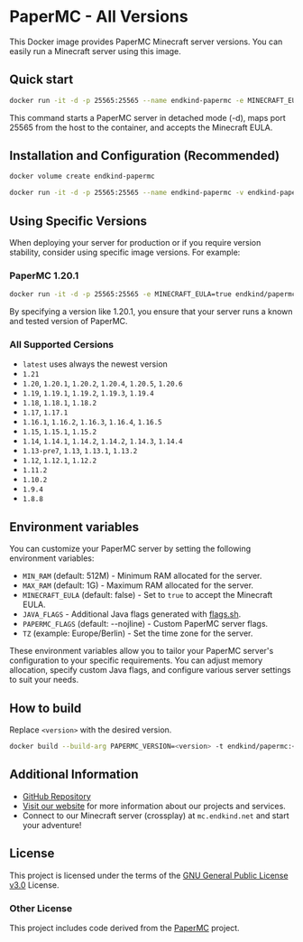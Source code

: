 # PaperMC - All Versions

This Docker image provides PaperMC Minecraft server versions. You can easily run a Minecraft server using this image.

## Quick start

```bash
docker run -it -d -p 25565:25565 --name endkind-papermc -e MINECRAFT_EULA=true endkind/papermc:latest
```

This command starts a PaperMC server in detached mode (-d), maps port 25565 from the host to the container, and accepts the Minecraft EULA.

## Installation and Configuration (Recommended)

```bash
docker volume create endkind-papermc

docker run -it -d -p 25565:25565 --name endkind-papermc -v endkind-papermc:/papermc -e MAX_RAM=3G -e MINECRAFT_EULA=true --restart=always endkind/papermc:latest
```

## Using Specific Versions

When deploying your server for production or if you require version stability, consider using specific image versions. For example:

### PaperMC 1.20.1

```bash
docker run -it -d -p 25565:25565 -e MINECRAFT_EULA=true endkind/papermc:1.20.1
```

By specifying a version like 1.20.1, you ensure that your server runs a known and tested version of PaperMC.

### All Supported Cersions

- `latest` uses always the newest version
- `1.21`
- `1.20`, `1.20.1`, `1.20.2`, `1.20.4`, `1.20.5`, `1.20.6`
- `1.19`, `1.19.1`, `1.19.2`, `1.19.3`, `1.19.4`
- `1.18`, `1.18.1`, `1.18.2`
- `1.17`, `1.17.1`
- `1.16.1`, `1.16.2`, `1.16.3`, `1.16.4`, `1.16.5`
- `1.15`, `1.15.1`, `1.15.2`
- `1.14`, `1.14.1`, `1.14.2`, `1.14.2`, `1.14.3`, `1.14.4`
- `1.13-pre7`, `1.13`, `1.13.1`, `1.13.2`
- `1.12`, `1.12.1`, `1.12.2`
- `1.11.2`
- `1.10.2`
- `1.9.4`
- `1.8.8`

## Environment variables

You can customize your PaperMC server by setting the following environment variables:

- `MIN_RAM` (default: 512M) - Minimum RAM allocated for the server.
- `MAX_RAM` (default: 1G) - Maximum RAM allocated for the server.
- `MINECRAFT_EULA` (default: false) - Set to `true` to accept the Minecraft EULA.
- `JAVA_FLAGS` - Additional Java flags generated with [flags.sh](https://flags.sh/).
- `PAPERMC_FLAGS` (default: --nojline) - Custom PaperMC server flags.
- `TZ` (example: Europe/Berlin) - Set the time zone for the server.

These environment variables allow you to tailor your PaperMC server's configuration to your specific requirements. You can adjust memory allocation, specify custom Java flags, and configure various server settings to suit your needs.

## How to build

Replace `<version>` with the desired version.

```bash
docker build --build-arg PAPERMC_VERSION=<version> -t endkind/papermc:<version> .
```

## Additional Information

- [GitHub Repository](https://github.com/Endkind/papermc)
- [Visit our website](https://www.endkind.net) for more information about our projects and services.
- Connect to our Minecraft server (crossplay) at `mc.endkind.net` and start your adventure!

## License

This project is licensed under the terms of the [GNU General Public License v3.0](https://choosealicense.com/licenses/gpl-3.0/) License.

### Other License

This project includes code derived from the [PaperMC](https://github.com/PaperMC/Paper) project.
